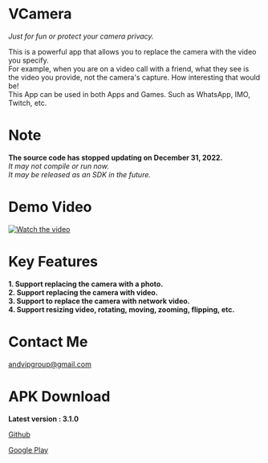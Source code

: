 # VCamera
*Just for fun or protect your camera privacy.*  

This is a powerful app that allows you to replace the camera with the video you specify.  </b>  
For example, when you are on a video call with a friend, what they see is the video you provide, not the camera's capture. How interesting that would be!  </b>    
This App can be used in both Apps and Games. Such as WhatsApp, IMO, Twitch, etc.

# Note
**The source code has stopped updating on December 31, 2022.**  
*It may not compile or run now.*  
*It may be released as an SDK in the future.*


# Demo Video
[![Watch the video](https://img.youtube.com/vi/lT-MP9c7SbY/maxresdefault.jpg)](https://www.youtube.com/embed/lT-MP9c7SbY)


# Key Features
**1. Support replacing the camera with a photo.**  
**2. Support replacing the camera with video.**  
**3. Support to replace the camera with network video.**  
**4. Support resizing video, rotating, moving, zooming, flipping, etc.**  



# Contact Me
andvipgroup@gmail.com

# APK Download
**Latest version : 3.1.0**

[Github](https://github.com/andvipgroup/VCamera/releases)

[Google Play](https://play.google.com/store/apps/details?id=virtual.camera.app)

